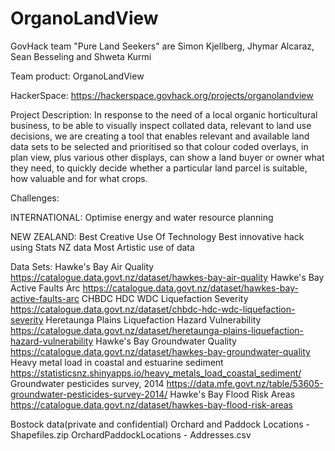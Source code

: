 # OrganoLandView
GovHack team "Pure Land Seekers" are
   Simon Kjellberg, Jhymar Alcaraz, Sean Besseling and Shweta Kurmi

Team product: OrganoLandView

HackerSpace:  https://hackerspace.govhack.org/projects/organolandview

Project Description:
   In response to the need of a local organic horticultural business, to be able to visually inspect collated data, relevant to land use decisions, we are creating a tool that enables relevant and available land data sets to be selected and prioritised so that colour coded overlays, in plan view, plus various other displays, can show a land buyer or owner what they need, to quickly decide whether a particular land parcel is suitable, how valuable and for what crops.

Challenges:

   INTERNATIONAL:
      Optimise energy and water resource planning

   NEW ZEALAND: 
      Best Creative Use Of Technology
      Best innovative hack using Stats NZ data
      Most Artistic use of data

Data Sets:
   Hawke's Bay Air Quality
      https://catalogue.data.govt.nz/dataset/hawkes-bay-air-quality
   Hawke's Bay Active Faults Arc
      https://catalogue.data.govt.nz/dataset/hawkes-bay-active-faults-arc
   CHBDC HDC WDC Liquefaction Severity
      https://catalogue.data.govt.nz/dataset/chbdc-hdc-wdc-liquefaction-severity
   Heretaunga Plains Liquefaction Hazard Vulnerability
      https://catalogue.data.govt.nz/dataset/heretaunga-plains-liquefaction-hazard-vulnerability
   Hawke's Bay Groundwater Quality
      https://catalogue.data.govt.nz/dataset/hawkes-bay-groundwater-quality
   Heavy metal load in coastal and estuarine sediment
      https://statisticsnz.shinyapps.io/heavy_metals_load_coastal_sediment/
   Groundwater pesticides survey, 2014
      https://data.mfe.govt.nz/table/53605-groundwater-pesticides-survey-2014/
   Hawke's Bay Flood Risk Areas
      https://catalogue.data.govt.nz/dataset/hawkes-bay-flood-risk-areas
   
   Bostock data(private and confidential)
      Orchard and Paddock Locations - Shapefiles.zip
      OrchardPaddockLocations - Addresses.csv
